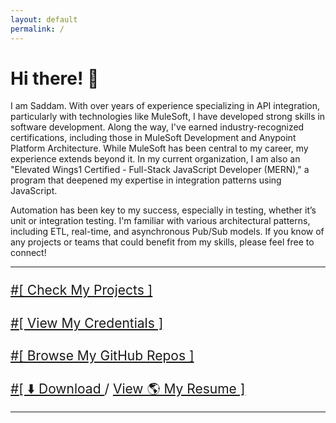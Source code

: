 ```yaml
---
layout: default
permalink: /
---
```


<h1>Hi there! 👋</h1>

<p>
  I am Saddam. With over <strong><span id="yearsOfExperience"></span></strong> years of experience specializing in API integration, particularly with technologies like MuleSoft, I have developed strong skills in software development. Along the way, I've earned industry-recognized certifications, including those in MuleSoft Development and Anypoint Platform Architecture. While MuleSoft has been central to my career, my experience extends beyond it. In my current organization, I am also an "Elevated Wings1 Certified - Full-Stack JavaScript Developer (MERN)," a program that deepened my expertise in integration patterns using JavaScript.
</p>
<p>
    Automation has been key to my success, especially in testing, whether it’s unit or integration testing. I'm familiar with various architectural patterns, including ETL, real-time, and asynchronous Pub/Sub models. If you know of any projects or teams that could benefit from my skills, please feel free to connect!
</p>

---

<div style="font-size: 1.5em; line-height: 1.5em;">
  <p><a href="/projects">#[ Check My Projects ]</a></p>
  <p><a href="/credentials">#[ View My Credentials ]</a></p>
  <p><a href="/repositories">#[ Browse My GitHub Repos ]</a></p>
  <p>
    <a href="/assets/resume.pdf" download>#[ ⬇️ Download </a>/
    <a  target="_blank" href="https://drive.google.com/file/d/1HqgHimaWWq0d6bTVEAHOlKftVPfpmwsI/view?usp=sharing">
     View 🌎 My Resume ]
    </a> 
  </p>
</div>

---

<script>
function calculateExperience() {
  const startDate = new Date("2020-02-24");
  const now = new Date();
  const months = (now.getFullYear() - startDate.getFullYear()) * 12 + now.getMonth() - startDate.getMonth();
  const years = Math.floor(months / 12);
  const remMonths = months % 12;
  document.getElementById("yearsOfExperience").innerText = `${years}.${remMonths.toString().padStart(2, '0')}`;
}
document.addEventListener("DOMContentLoaded", calculateExperience);
</script>
